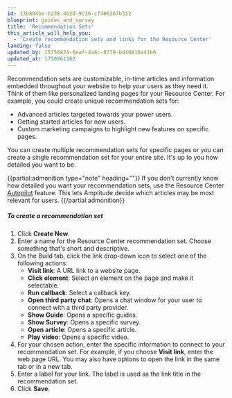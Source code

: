 ```yaml
---
id: 13b804be-b238-462d-9c36-cf406267b312
blueprint: guides_and_survey
title: 'Recommendation Sets'
this_article_will_help_you:
  - 'Create recommendation sets and links for the Resource Center'
landing: false
updated_by: 15756874-6eaf-4a8c-8779-bd4081ba41b6
updated_at: 1750961162
---
```

Recommendation sets are customizable, in-time articles and information embedded throughout your website to help your users as they need it. Think of them like personalized landing pages for your Resource Center. For example, you could create unique recommendation sets for:
- Advanced articles targeted towards your power users.
- Getting started articles for new users. 
- Custom marketing campaigns to highlight new features on specific pages.

You can create multiple recommendation sets for specific pages or you can create a single recommendation set for your entire site. It's up to you how detailed you want to be. 

{{partial:admonition type="note" heading=""}}
If you don’t currently know how detailed you want your recommendation sets, use the Resource Center [Autopilot](/docs/guides-and-surveys/resource-center-autopilot) feature. This lets Amplitude decide which articles may be most relevant for users.
{{/partial:admonition}}

##### To create a recommendation set

1. Click **Create New**. 
2. Enter a name for the Resource Center recommendation set. Choose something that's short and descriptive.  
3. On the Build tab, click the link drop-down icon to select one of the following actions: 
    - **Visit link**: A URL link to a website page.
    - **Click element**: Select an element on the page and make it selectable.
    - **Run callback**: Select a callback key.
    - **Open third party chat**: Opens a chat window for your user to connect with a third party provider.
    - **Show Guide**: Opens a specific guides.
    - **Show Survey**: Opens a specific survey.
    - **Open article**: Opens a specific article.
    - **Play video**: Opens a specific video. 
4. For your chosen action, enter the specific information to connect to your recommendation set. 
For example, if you choose **Visit link**, enter the web page URL. You may also have options to open the link in the same tab or in a new tab.
5. Enter a label for your link. The label is used as the link title in the recommendation set.
6. Click **Save**.